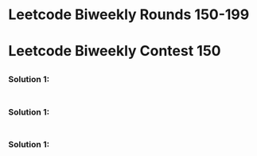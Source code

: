 # Leetcode Biweekly Rounds 150-199

# Leetcode Biweekly Contest 150

## 

### Solution 1: 

```cpp

```

## 

### Solution 1: 

```cpp

```

## 

### Solution 1: 

```cpp

```